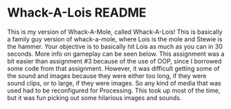 Whack-A-Lois README
==================================================================

This is my version of Whack-A-Mole, called Whack-A-Lois! This is basically a family guy version of whack-a-mole, where Lois is the mole and Stewie is the hammer. Your objective is to basically hit Lois as much as you can in 30 seconds. More info on gameplay can be seen below. This assignment was a bit easier than assignment #3 because of the use of OOP, since I borrowed some code from that assignment. However, it was difficult getting some of the sound and images because they were either too long, if they were sound clips, or to large, if they were images. So any kind of media that was used had to be reconfigured for Processing. This took up most of the time, but it was fun picking out some hilarious images and sounds.

